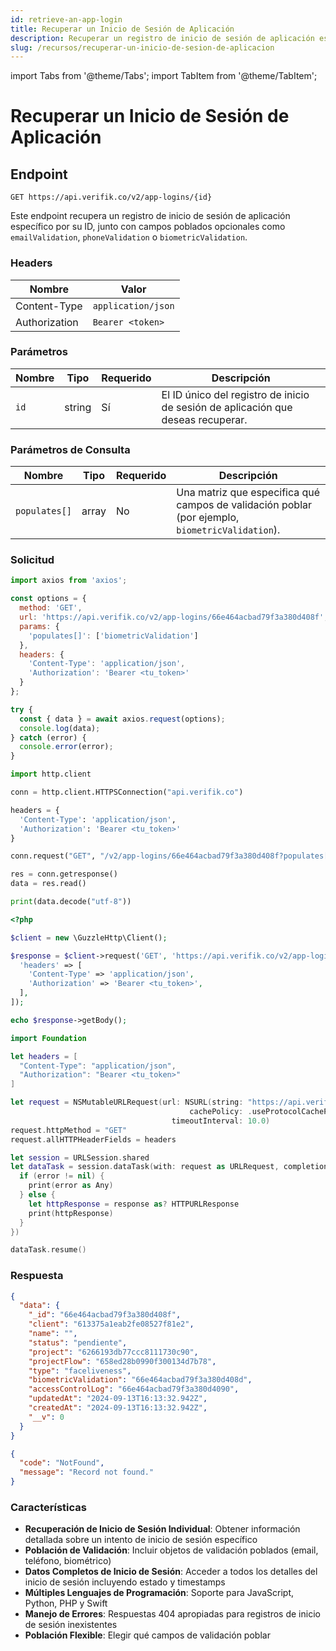 ```yaml
---
id: retrieve-an-app-login
title: Recuperar un Inicio de Sesión de Aplicación
description: Recuperar un registro de inicio de sesión de aplicación específico por su ID con campos poblados opcionales
slug: /recursos/recuperar-un-inicio-de-sesion-de-aplicacion
---
```


import Tabs from '@theme/Tabs';
import TabItem from '@theme/TabItem';

# Recuperar un Inicio de Sesión de Aplicación

## Endpoint

```
GET https://api.verifik.co/v2/app-logins/{id}
```

Este endpoint recupera un registro de inicio de sesión de aplicación específico por su ID, junto con campos poblados opcionales como `emailValidation`, `phoneValidation` o `biometricValidation`.

### Headers

| Nombre         | Valor              |
| -------------- | ------------------ |
| Content-Type   | `application/json` |
| Authorization  | `Bearer <token>`   |

### Parámetros

| Nombre | Tipo   | Requerido | Descripción                                                 |
| ------ | ------ | --------- | ----------------------------------------------------------- |
| `id`   | string | Sí        | El ID único del registro de inicio de sesión de aplicación que deseas recuperar. |

### Parámetros de Consulta

| Nombre         | Tipo  | Requerido | Descripción                                                                            |
| -------------- | ----- | --------- | -------------------------------------------------------------------------------------- |
| `populates[]`  | array | No        | Una matriz que especifica qué campos de validación poblar (por ejemplo, `biometricValidation`). |

### Solicitud

<Tabs>
  <TabItem value="javascript" label="JavaScript">

```javascript
import axios from 'axios';

const options = {
  method: 'GET',
  url: 'https://api.verifik.co/v2/app-logins/66e464acbad79f3a380d408f',
  params: {
    'populates[]': ['biometricValidation']
  },
  headers: {
    'Content-Type': 'application/json',
    'Authorization': 'Bearer <tu_token>'
  }
};

try {
  const { data } = await axios.request(options);
  console.log(data);
} catch (error) {
  console.error(error);
}
```

  </TabItem>
  <TabItem value="python" label="Python">

```python
import http.client

conn = http.client.HTTPSConnection("api.verifik.co")

headers = {
  'Content-Type': 'application/json',
  'Authorization': 'Bearer <tu_token>'
}

conn.request("GET", "/v2/app-logins/66e464acbad79f3a380d408f?populates[]=biometricValidation", headers=headers)

res = conn.getresponse()
data = res.read()

print(data.decode("utf-8"))
```

  </TabItem>
  <TabItem value="php" label="PHP">

```php
<?php

$client = new \GuzzleHttp\Client();

$response = $client->request('GET', 'https://api.verifik.co/v2/app-logins/66e464acbad79f3a380d408f?populates[]=biometricValidation', [
  'headers' => [
    'Content-Type' => 'application/json',
    'Authorization' => 'Bearer <tu_token>',
  ],
]);

echo $response->getBody();
```

  </TabItem>
  <TabItem value="swift" label="Swift">

```swift
import Foundation

let headers = [
  "Content-Type": "application/json",
  "Authorization": "Bearer <tu_token>"
]

let request = NSMutableURLRequest(url: NSURL(string: "https://api.verifik.co/v2/app-logins/66e464acbad79f3a380d408f?populates[]=biometricValidation")! as URL,
                                        cachePolicy: .useProtocolCachePolicy,
                                    timeoutInterval: 10.0)
request.httpMethod = "GET"
request.allHTTPHeaderFields = headers

let session = URLSession.shared
let dataTask = session.dataTask(with: request as URLRequest, completionHandler: { (data, response, error) -> Void in
  if (error != nil) {
    print(error as Any)
  } else {
    let httpResponse = response as? HTTPURLResponse
    print(httpResponse)
  }
})

dataTask.resume()
```

  </TabItem>
</Tabs>

### Respuesta

<Tabs>
  <TabItem value="200" label="200">

```json
{
  "data": {
    "_id": "66e464acbad79f3a380d408f",
    "client": "613375a1eab2fe08527f81e2",
    "name": "",
    "status": "pendiente",
    "project": "6266193db77ccc8111730c90",
    "projectFlow": "658ed28b0990f300134d7b78",
    "type": "faceliveness",
    "biometricValidation": "66e464acbad79f3a380d408d",
    "accessControlLog": "66e464acbad79f3a380d4090",
    "updatedAt": "2024-09-13T16:13:32.942Z",
    "createdAt": "2024-09-13T16:13:32.942Z",
    "__v": 0
  }
}
```

  </TabItem>
  <TabItem value="404" label="404">

```json
{
  "code": "NotFound",
  "message": "Record not found."
}
```

  </TabItem>
</Tabs>

### Características

- **Recuperación de Inicio de Sesión Individual**: Obtener información detallada sobre un intento de inicio de sesión específico
- **Población de Validación**: Incluir objetos de validación poblados (email, teléfono, biométrico)
- **Datos Completos de Inicio de Sesión**: Acceder a todos los detalles del inicio de sesión incluyendo estado y timestamps
- **Múltiples Lenguajes de Programación**: Soporte para JavaScript, Python, PHP y Swift
- **Manejo de Errores**: Respuestas 404 apropiadas para registros de inicio de sesión inexistentes
- **Población Flexible**: Elegir qué campos de validación poblar
